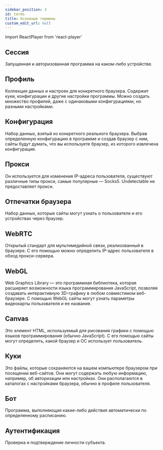 ```yaml
---
sidebar_position: 3
id: terms
title: Основные термины
custom_edit_url: null
---
```

import ReactPlayer from 'react-player'

## Сессия
Запущенная и авторизованная программа на каком-либо устройстве.

## Профиль
Коллекция данных и настроек для конкретного браузера. Содержит куки, конфигурации и другие настройки программы. Можно создать множество профилей, даже с одинаковыми конфигурациями, но разными настройками.

## Конфигурация
Набор данных, взятый из конкретного реального браузера. Выбрав определенную конфигурацию в программе и создав браузер с ним, сайты будут думать, что вы используете браузер, из которого извлечена конфигурация.

## Прокси
Он используется для изменения IP-адреса пользователя, существуют различные типы прокси, самые популярные — Socks5. Undetectable не предоставляет прокси.

## Отпечатки браузера
Набор данных, которые сайты могут узнать о пользователе и его устройствах через браузер.

## WebRTC
Открытый стандарт для мультимедийной связи, реализованный в браузере. С его помощью можно определить IP-адрес пользователя в обход прокси-сервера.

## WebGL
Web Graphics Library — это программная библиотека, которая расширяет возможности языка программирования JavaScript, позволяя создавать интерактивную 3D-графику в любом совместимом веб-браузере. С помощью WebGL сайты могут узнать параметры видеокарты пользователя и ее название.

## Canvas
Это элемент HTML, используемый для рисования графики с помощью языков программирования (обычно JavaScript). С его помощью сайты могут определить, какой браузер и ОС использует пользователь.

## Куки
Это файлы, которые сохраняются на вашем компьютере браузером при посещении веб-сайтов. Они могут содержать любую информацию, например, об авторизации или настройках. Они располагаются в каталогах с настройками браузера, обычно в профиле пользователя.

## Бот
Программа, выполняющая какие-либо действия автоматически по определенному расписанию.

## Аутентификация
Проверка и подтверждение личности субъекта.
